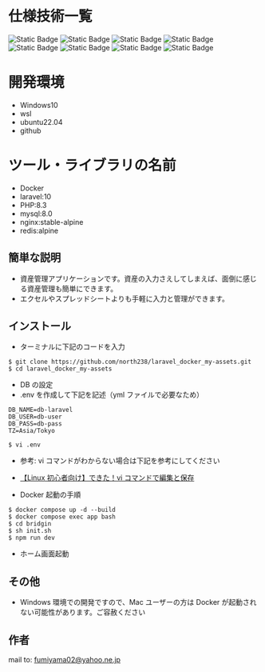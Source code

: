 # 仕様技術一覧

![Static Badge](https://img.shields.io/badge/-github-181717.svg?logo=github&style=social)
![Static Badge](https://img.shields.io/badge/-docker-2496ED.svg?logo=docker&style=social)
![Static Badge](https://img.shields.io/badge/-laravel-FF2D20.svg?logo=laravel&style=social)
![Static Badge](https://img.shields.io/badge/-php-777BB4.svg?logo=php&style=social)
![Static Badge](https://img.shields.io/badge/-ubuntu-E95420.svg?logo=ubuntu&style=social)
![Static Badge](https://img.shields.io/badge/-mysql-4479A1.svg?logo=mysql&style=social)
![Static Badge](https://img.shields.io/badge/-nginx-009639.svg?logo=nginx&style=social)
![Static Badge](https://img.shields.io/badge/-redis-FF4438.svg?logo=redis&style=social)

# 開発環境

- Windows10
- wsl
- ubuntu22.04
- github

# ツール・ライブラリの名前

- Docker
- laravel:10
- PHP:8.3
- mysql:8.0
- nginx:stable-alpine
- redis:alpine

## 簡単な説明

- 資産管理アプリケーションです。資産の入力さえしてしまえば、面倒に感じる資産管理も簡単にできます。
- エクセルやスプレッドシートよりも手軽に入力と管理ができます。

## インストール

- ターミナルに下記のコードを入力

```
$ git clone https://github.com/north238/laravel_docker_my-assets.git
$ cd laravel_docker_my-assets
```

- DB の設定
- .env を作成して下記を記述（yml ファイルで必要なため）

```
DB_NAME=db-laravel
DB_USER=db-user
DB_PASS=db-pass
TZ=Asia/Tokyo
```

```
$ vi .env
```

- 参考: vi コマンドがわからない場合は下記を参考にしてください
- [【Linux 初心者向け】できた！vi コマンドで編集と保存](https://beyondjapan.com/blog/2020/06/vi/)

- Docker 起動の手順

```
$ docker compose up -d --build
$ docker compose exec app bash
$ cd bridgin
$ sh init.sh
$ npm run dev
```

- ホーム画面起動

## その他

- Windows 環境での開発ですので、Mac ユーザーの方は Docker が起動されない可能性があります。ご容赦ください

## 作者

mail to: fumiyama02@yahoo.ne.jp
